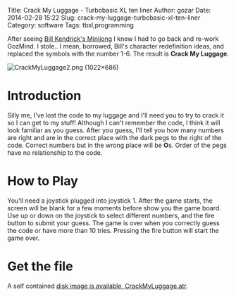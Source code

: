 Title: Crack My Luggage - Turbobasic XL ten liner
Author: gozar
Date: 2014-02-28 15:22
Slug: crack-my-luggage-turbobasic-xl-ten-liner
Category: software
Tags: tbxl,programming

After seeing [Bill Kendrick's
Minijong](http://www.newbreedsoftware.com/atari/nomam2014/minijong/) I
knew I had to go back and re-work GozMind. I stole.. I mean, borrowed,
Bill's character redefinition ideas, and replaced the symbols with the
number 1-6. The result is **Crack My Luggage**.

![CrackMyLuggage2.png (1022×686)](http://cdn.gtia.com/2014/CrackMyLuggage2.png)

# Introduction

Silly me, I've lost the code to my luggage and I'll need you to try to
crack it so I can get to my stuff! Although I can't remember the code, I
think it will look familiar as you guess. After you guess, I'll tell you
how many numbers are right and are in the correct place with the dark
pegs to the right of the code. Correct numbers but in the wrong place
will be **O**s. Order of the pegs have no relationship to the code.

# How to Play

You'll need a joystick plugged into joystick 1. After the game starts,
the screen will be blank for a few moments before show you the game
board. Use up or down on the joystick to select different numbers, and
the fire button to submit your guess. The game is over when you
correctly guess the code or have more than 10 tries. Pressing the fire
button will start the game over.

# Get the file

A self contained [disk image is available,
CrackMyLuggage.atr](http://cdn.gtia.com/2014/CrackMyLuggage.atr).
